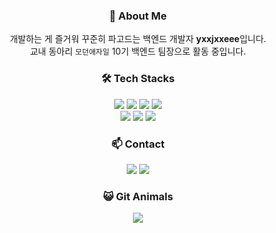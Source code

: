 <h3 style="text-align:center;">👋 About Me</h3>
<div style="text-align:center;">
  개발하는 게 즐거워 꾸준히 파고드는 백엔드 개발자 <strong>yxxjxxeee</strong>입니다.<br />
  교내 동아리 <code>모던애자일</code> 10기 백엔드 팀장으로 활동 중입니다.
</div>

<h3 style="text-align:center;">🛠️ Tech Stacks</h3>
<div style="text-align:center;">
  <img src="https://img.shields.io/badge/Java-007396?style=flat&logo=java&logoColor=white" />
  <img src="https://img.shields.io/badge/JavaScript-F7DF1E?style=flat&logo=javascript&logoColor=black" />
  <img src="https://img.shields.io/badge/Spring_Boot-6DB33F?style=flat&logo=springboot&logoColor=white" />
  <img src="https://img.shields.io/badge/php-777BB4?style=flat&logo=php&logoColor=white" />
  <br />
  <img src="https://img.shields.io/badge/MySQL-4479A1?style=flat&logo=mysql&logoColor=white" />
  <img src="https://img.shields.io/badge/Git-F05032?style=flat&logo=git&logoColor=white" />
  <img src="https://img.shields.io/badge/GitHub-181717?style=flat&logo=github&logoColor=white" />
</div>

<h3 style="text-align:center;">📫 Contact</h3>
<div style="text-align:center;">
  <a href="https://yje44428.tistory.com" style="display:inline-block;"><img src="https://img.shields.io/badge/TISTORY-FF5722?style=flat&logo=tistory&logoColor=ffffff" /></a>
  <a href="mailto:c0d1ngyje@gmail.com" style="display:inline-block;"><img src="https://img.shields.io/badge/Gmail-D14836?style=flat&logo=gmail&logoColor=white" /></a>
</div> 

<h3 style="text-align:center;">😺 Git Animals</h3>
<div style="text-align:center;">
  <a href="https://www.gitanimals.org/en_US?utm_medium=image&utm_source=yxxjxxeee&utm_content=farm" target="_blank" rel="noopener noreferrer" style="display:inline-block;">
    <img src="https://render.gitanimals.org/farms/yxxjxxeee" style="max-width:100%" />
  </a>
</div>
